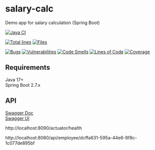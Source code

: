 # salary-calc
Demo app for salary calculation (Spring Boot)

[![Java CI](https://github.com/mfvanek/salary-calc/actions/workflows/tests.yml/badge.svg)](https://github.com/mfvanek/salary-calc/actions/workflows/tests.yml)

[![Total lines](https://tokei.rs/b1/github/mfvanek/salary-calc)](https://github.com/mfvanek/salary-calc)
[![Files](https://tokei.rs/b1/github/mfvanek/salary-calc?category=files)](https://github.com/mfvanek/salary-calc)

[![Bugs](https://sonarcloud.io/api/project_badges/measure?project=mfvanek_salary-calc&metric=bugs)](https://sonarcloud.io/summary/new_code?id=mfvanek_salary-calc)
[![Vulnerabilities](https://sonarcloud.io/api/project_badges/measure?project=mfvanek_salary-calc&metric=vulnerabilities)](https://sonarcloud.io/summary/new_code?id=mfvanek_salary-calc)
[![Code Smells](https://sonarcloud.io/api/project_badges/measure?project=mfvanek_salary-calc&metric=code_smells)](https://sonarcloud.io/summary/new_code?id=mfvanek_salary-calc)
[![Lines of Code](https://sonarcloud.io/api/project_badges/measure?project=mfvanek_salary-calc&metric=ncloc)](https://sonarcloud.io/summary/new_code?id=mfvanek_salary-calc)
[![Coverage](https://sonarcloud.io/api/project_badges/measure?project=mfvanek_salary-calc&metric=coverage)](https://sonarcloud.io/summary/new_code?id=mfvanek_salary-calc)

## Requirements
Java 17+  
Spring Boot 2.7.x

## API
[Swagger Doc](http://localhost:8090/v3/api-docs)  
[Swagger UI](http://localhost:8090/swagger-ui.html)

http://localhost:8090/actuator/health

http://localhost:8080/api/employee/dcffa631-595a-44e6-8f8c-1c077de895bf
